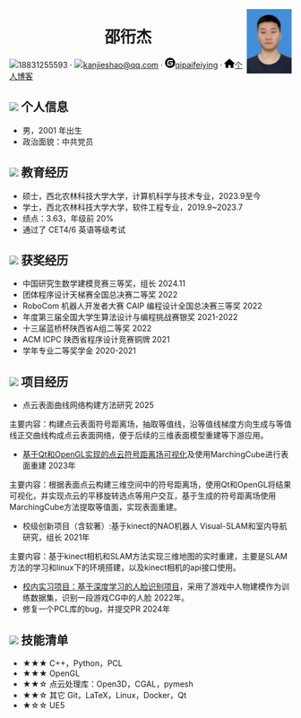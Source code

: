<div style="display: flex; justify-content: space-between; align-items: center;">
  <!-- 左侧部分 -->
  <div style="flex: 1; display: flex; flex-direction: column; justify-content: center; align-items: center;">
    <h1>邵衎杰</h1>
    <div>
      <span><img src="assets/phone-solid.svg" width="18px">18831255593</span> ·
      <span><img src="assets/envelope-solid.svg" width="18px"><a href="mailto:kanjieshao@qq.com">kanjieshao@qq.com</a></span> ·
      <span><img src="assets/gitee-svgrepo-com.svg" width="18px"><a href="https://gitee.com/qipai-feiying">qipaifeiying</a></span> ·
      <span><img src="assets/house-solid.svg" width="18px"><a href="https://blog.csdn.net/qq_45488453">个人博客</a></span>
    </div>
  </div>
  <!-- 右侧照片 -->
  <div>
    <img src="assets/skj.jpg" width="80px">
  </div>
</div>

 ## <img src="assets/info-circle-solid.svg" width="30px"> 个人信息 

 - 男，2001 年出生
 - 政治面貌：中共党员

## <img src="assets/graduation-cap-solid.svg" width="30px"> 教育经历

- 硕士，西北农林科技大学大学，计算机科学与技术专业，2023.9至今
- 学士，西北农林科技大学大学，软件工程专业，2019.9~2023.7
- 绩点：3.63，年级前 20%
- 通过了 CET4/6 英语等级考试

## <img src="assets/briefcase-solid.svg" width="30px"> 获奖经历

- 中国研究生数学建模竞赛三等奖，组长  2024.11
- 团体程序设计天梯赛全国总决赛二等奖 2022
- RoboCom 机器人开发者大赛 CAIP 编程设计全国总决赛三等奖 2022
- 年度第三届全国大学生算法设计与编程挑战赛银奖  2021-2022
- 十三届蓝桥杯陕西省A组二等奖 2022
- ACM ICPC 陕西省程序设计竞赛铜牌  2021
- 学年专业二等奖学金  2020-2021

## <img src="assets/project-diagram-solid.svg" width="30px"> 项目经历

- 点云表面曲线网络构建方法研究 2025

主要内容：构建点云表面符号距离场，抽取等值线，沿等值线梯度方向生成与等值线正交曲线构成点云表面网络，便于后续的三维表面模型重建等下游应用。

- [基于Qt和OpenGL实现的点云符号距离场可视化](https://gitee.com/qipai-feiying/graduation-project/tree/master)及使用MarchingCube进行表面重建  2023年

主要内容：根据表面点云构建三维空间中的符号距离场，使用Qt和OpenGL将结果可视化，并实现点云的平移旋转选点等用户交互，基于生成的符号距离场使用MarchingCube方法提取等值面，实现表面重建。

- 校级创新项目（含软著）:基于kinect的NAO机器人 Visual-SLAM和室内导航研究，组长  2021年

主要内容：基于kinect相机和SLAM方法实现三维地图的实时重建，主要是SLAM方法的学习和linux下的环境搭建，以及kinect相机的api接口使用。

- [校内实习项目：基于深度学习的人脸识别项目]( https://gitee.com/qipai-feiying/works/tree/master/院企实训/yolov3识别项目)，采用了游戏中人物建模作为训练数据集，识别一段游戏CG中的人脸 2022年。
- 修复一个PCL库的bug，并提交PR  2024年

## <img src="assets/tools-solid.svg" width="30px"> 技能清单

- ★★★ C++，Python，PCL
- ★★★ OpenGL
- ★★☆ 点云处理库：Open3D，CGAL，pymesh
- ★★☆ 其它 Git，LaTeX，Linux，Docker，Qt
- ★☆☆ UE5



<!-- 标签logo <link rel="icon" href="https://qipaifeiying.oss-cn-beijing.aliyuncs.com/%E5%9B%BE%E7%89%87/202409261801708.jpg" type="image/jpg"> 放在html文件title标签后面head标签前面 -->